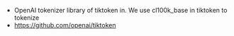 - OpenAI tokenizer library of tiktoken in. We use cl100k_base in tiktoken
  to tokenize
- https://github.com/openai/tiktoken